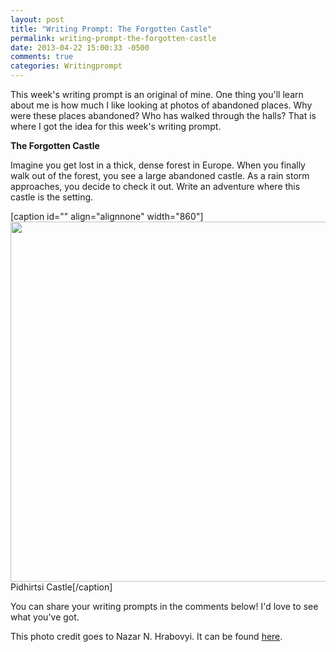 ```yaml
---
layout: post
title: "Writing Prompt: The Forgotten Castle"
permalink: writing-prompt-the-forgotten-castle
date: 2013-04-22 15:00:33 -0500
comments: true
categories: Writingprompt
---
```

This week's writing prompt is an original of mine. One thing you'll learn about me is how much I like looking at photos of abandoned places. Why were these places abandoned? Who has walked through the halls? That is where I got the idea for this week's writing prompt.

<strong>The Forgotten Castle</strong>

Imagine you get lost in a thick, dense forest in Europe. When you finally walk out of the forest, you see a large abandoned castle. As a rain storm approaches, you decide to check it out. Write an adventure where this castle is the setting.

[caption id="" align="alignnone" width="860"]<a href="http://upload.wikimedia.org/wikipedia/commons/d/d5/%D0%97%D0%B0%D0%BC%D0%BE%D0%BA_%D0%9A%D0%BE%D0%BD%D0%B5%D1%86%D0%BF%D0%BE%D0%BB%D1%8C%D1%81%D1%8C%D0%BA%D0%B8%D1%85.jpg"><img class="  " alt="" src="http://upload.wikimedia.org/wikipedia/commons/d/d5/%D0%97%D0%B0%D0%BC%D0%BE%D0%BA_%D0%9A%D0%BE%D0%BD%D0%B5%D1%86%D0%BF%D0%BE%D0%BB%D1%8C%D1%81%D1%8C%D0%BA%D0%B8%D1%85.jpg" width="860" height="576" /></a> Pidhirtsi Castle[/caption]

You can share your writing prompts in the comments below! I'd love to see what you've got.

This photo credit goes to Nazar N. Hrabovyi. It can be found <a title="Pidhirtsi Castle on Wiki Commons" href="http://commons.wikimedia.org/wiki/File:%D0%97%D0%B0%D0%BC%D0%BE%D0%BA_%D0%9A%D0%BE%D0%BD%D0%B5%D1%86%D0%BF%D0%BE%D0%BB%D1%8C%D1%81%D1%8C%D0%BA%D0%B8%D1%85.jpg" target="_blank">here</a>.<a title="User:Nazarnh (page does not exist)" href="http://commons.wikimedia.org/w/index.php?title=User:Nazarnh&amp;action=edit&amp;redlink=1">
</a>
